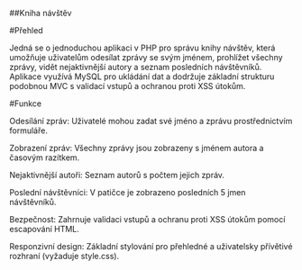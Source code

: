 ##Kniha návštěv

#Přehled

Jedná se o jednoduchou aplikaci v PHP pro správu knihy návštěv, která umožňuje uživatelům odesílat zprávy se svým jménem, prohlížet všechny zprávy, vidět nejaktivnější autory a seznam posledních návštěvníků. Aplikace využívá MySQL pro ukládání dat a dodržuje základní strukturu podobnou MVC s validací vstupů a ochranou proti XSS útokům.

#Funkce





Odesílání zpráv: Uživatelé mohou zadat své jméno a zprávu prostřednictvím formuláře.



Zobrazení zpráv: Všechny zprávy jsou zobrazeny s jménem autora a časovým razítkem.



Nejaktivnější autoři: Seznam autorů s počtem jejich zpráv.



Poslední návštěvníci: V patičce je zobrazeno posledních 5 jmen návštěvníků.



Bezpečnost: Zahrnuje validaci vstupů a ochranu proti XSS útokům pomocí escapování HTML.



Responzivní design: Základní stylování pro přehledné a uživatelsky přívětivé rozhraní (vyžaduje style.css).
